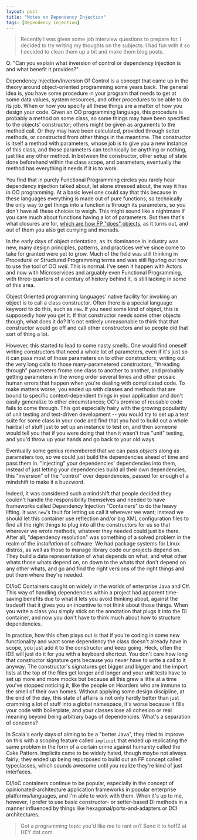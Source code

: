 ```yaml
---
layout: post
title: "Notes on Dependency Injection"
tags: [Dependency Injection]
---
```


 > Recently I was given some job interview questions to prepare for. I decided
 > to try writing my thoughts on the subjects. I had fun with it so I decided to
 > clean them up a bit and make them blog posts.

Q: "Can you explain what inversion of control or dependency injection is and
what benefit it provides?"

Dependency Injection/Inversion Of Control is a concept that came up in the
theory around object-oriented programming some years back. The general idea is,
you have some procedure in your program that needs to get at some data values,
system resources, and other procedures to be able to do its job. When or how you
specify all these things are a matter of how you design your code. Given an OO
programming language, this procedure is probably a method on some class, so some
things may have been specified to the objects' constructor; others might be
given as arguments to the method call. Or they may have been calculated,
provided through setter methods, or constructed from other things in the
meantime. The constructor is itself a method with parameters, whose job is to
give you a new instance of this class, and those parameters can technically be
anything or nothing, just like any other method. In between the constructor,
other setup of state done beforehand within the class scope, and parameters,
eventually the method has everything it needs if it is to work.

You find that in purely Functional Programming circles you rarely hear
dependency injection talked about, let alone stressed about, the way it has in
OO programming. At a basic level one could say that this because in these
languages everything is made out of pure functions, so technically the only way
to get things into a function is through its parameters, so you don't have all
these choices to weigh. This might sound like a nightmare if you care much about
functions having a lot of parameters. But then that's what closures are for,
[which are how FP "does" objects](/2019-10-06-functional-fun/), as it turns out,
and out of them you also get currying and monads.

In the early days of object orientation, as its dominance in industry was new,
many design principles, patterns, and practices we've since come to take for
granted were yet to grow. Much of the field was still thinking in Procedural or
Structured Programming terms and was still figuring out how to use the tool of
OO _well_. This is normal. I've seen it happen with Actors and now with
Microservices and arguably even Functional Programming, with three-quarters of a
century of history behind it, is still lacking in some of this area.

Object Oriented programming languages' native facility for invoking an object is
to call a class constructor. Often there is a special language keyword to do
this, such as `new`. If you need some kind of object, this is supposedly how you
get it. If that constructor needs some other objects though, what does it do?
It's not entirely unreasonable to think that that constructor would go off and
call other constructors and so people did that sort of thing a lot.

However, this started to lead to some nasty smells. One would find oneself
writing constructors that need a whole lot of parameters, even if it's just so
it can pass most of those parameters on to other constructors; writing out the
very long calls to those many-parametered constructors, "threading through"
parameters frome one class to another to another, and probably getting
parameters in the wrong order several times and other prosaic human errors that
happen when you're dealing with complicated code. To make matters worse, you
ended up with classes and methods that are bound to specific context-dependent
things in your application and don't easily generalize to other circumstances;
OO's promise of reusable code fails to come through. This got especially hairy
with the growing popularity of unit testing and test-driven development -- you
would try to set up a test suite for some class in your code and find that you
had to build out a whole hairball of stuff just to set up an instance to test
on, and then someone would tell you that if you were doing that then it wasn't
true "unit" testing, and you'd throw up your hands and go back to your old ways.

Eventually some genius remembered that we can pass _objects_ along as parameters
too, so we could just build the dependencies ahead of time and pass them in.
"Injecting" your dependencies' dependencies into them, instead of just letting
your dependencies build all their own dependencies, this "inversion" of the
"control" over dependencies, passed for enough of a mindshift to make it a
buzzword.

Indeed, it was considered such a mindshift that people decided they couldn't
handle the responsibility themselves and needed to have frameworks called
Dependency Injection "Containers" to do the heavy lifting. It was `new`'s fault
for letting us call it wherever we want; instead we should let this container
use reflection and/or big XML configuration files to find all the right things
to plug into all the constructors for us so that wherever we wrote methods,
whatever they needed could just be there. After all, "dependency resolution" was
something of a solved problem in the realm of the _installation_ of software. We
had package systems for Linux distros, as well as those to manage library code
our projects depend on. They build a data representation of what depends on
what, and what other whats those whats depend on, on down to the whats that
don't depend on any other whats, and go and find the right versions of the right
things and put them where they're needed.

DI/IoC Containers caught on widely in the worlds of enterprise Java and C#. This
way of handling dependencies within a project had apparent time-saving benefits
due to what it lets you avoid thinking about, against the tradeoff that it gives
you an incentive to not think about those things. When you write a class you
simply stick on the annotation that plugs it into the DI container, and now you
don't have to think much about how to structure dependencies.

In practice, how this often plays out is that if you're coding in some new
functionality and want some dependency the class doesn't already have in scope,
you just add it to the constructor and keep going. Heck, often the IDE will just
do it for you with a keyboard shortcut. You don't care how long that constructor
signature gets because you never have to write a call to it anyway. The
constructor's signatures get bigger and bigger and the import lists at the top
of the files get longer and longer and your unit tests have to set up more and
more mocks but because all this grew a little at a time you've stopped noticing
it, like the people on Hoarders who are immune to the smell of their own homes.
Without applying some design discipline, at the end of the day, this state of
affairs is not only hardly better than just cramming a lot of stuff into a
global namespace, it's worse because it fills your code with boilerplate, and
your classes lose all cohesion or real meaning beyond being arbitrary bags of
dependencies. What's a separation of concerns?

In Scala's early days of aiming to be a "better Java", they tried to improve on
this with a scoping feature called `implicit` that ended up replicating the same
problem in the form of a certain crime against humanity called the Cake Pattern.
Implicits came to be widely hated, though maybe not always fairly; they ended up
being repurposed to build out an FP concept called typeclasses, which sounds
awesome until you realize they're kind of just interfaces.

DI/IoC containers continue to be popular, especially in the concept of
opinionated-architecture application frameworks in popular enterprise
platforms/languages, and I'm able to work with them. When it's up to me,
however, I prefer to use basic constructor- or setter-based DI methods in a
manner influenced by things like hexagonal/ports-and-adapters or DCI
architectures.

 > Got a programming topic you'd like me to rant on? Send it to hoff2 at HEY dot
 > com.
